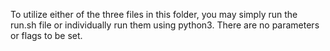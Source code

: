 To utilize either of the three files in this folder, you may simply run the run.sh file or individually run them using python3. There are no parameters or flags to be set.